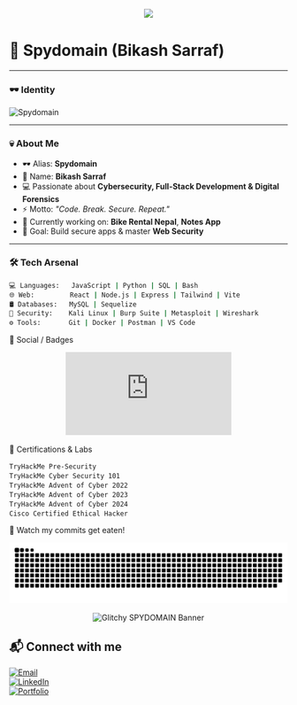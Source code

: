 <p align="center">
  <img src="https://capsule-render.vercel.app/api?type=rect&color=gradient&height=200&section=header&text=SPYDOMAIN&fontSize=60&fontColor=00FF00&animation=fadeIn&fontAlignY=35&desc=Bikash%20Sarraf%20⚡&descAlignY=60&descAlign=50" />
</p>



# 🐉 Spydomain (Bikash Sarraf)

---

### 🕶️ Identity
![Spydomain](https://readme-typing-svg.herokuapp.com?font=Fira+Code&weight=700&size=30&duration=2500&pause=500&color=FF00FF&center=true&vCenter=true&width=600&lines=SPYDOMAIN;Bikash+Sarraf;>_Code+Breaker;>_Bug+Bounty+Hunter;>_Pentester;>_Secure+Coder)

---

### 💀 About Me
- 🕶️ Alias: **Spydomain**
- 👤 Name: **Bikash Sarraf**
- 💻 Passionate about **Cybersecurity, Full-Stack Development & Digital Forensics**
- ⚡ Motto: *"Code. Break. Secure. Repeat."*
- 🌱 Currently working on: **Bike Rental Nepal**, **Notes App**
- 🎯 Goal: Build secure apps & master **Web Security**

---

### 🛠️ Tech Arsenal
```bash
💻 Languages:   JavaScript | Python | SQL | Bash
🌐 Web:         React | Node.js | Express | Tailwind | Vite
🛢️ Databases:   MySQL | Sequelize
🔐 Security:    Kali Linux | Burp Suite | Metasploit | Wireshark
⚙️ Tools:       Git | Docker | Postman | VS Code
```
🔗 Social / Badges
<p align="center">
<iframe src="https://tryhackme.com/api/v2/badges/public-profile?userPublicId=3289980" style='border:none;' alt="https://tryhackme.com/p/bikashsarraf"></iframe>
</p>

📄 Certifications & Labs
```bash
TryHackMe Pre-Security
TryHackMe Cyber Security 101
TryHackMe Advent of Cyber 2022
TryHackMe Advent of Cyber 2023
TryHackMe Advent of Cyber 2024
Cisco Certified Ethical Hacker
```


🐍 Watch my commits get eaten!
<p align="center">
  <img src="https://raw.githubusercontent.com/Platane/snk/output/github-contribution-grid-snake.svg" alt="Snake animation as background" width="1000"/>
</p>

<p align="center">
  <img src="https://raw.githubusercontent.com/kyechan99/capsule-render/master/demo/Marquee.gif" alt="Glitchy SPYDOMAIN Banner" width="800"/>
</p>


## 📬 Connect with me  

[![Email](https://img.shields.io/badge/Email-D14836?style=for-the-badge&logo=gmail&logoColor=white)](mailto:bikashsarraf83@gmail.com)  
[![LinkedIn](https://img.shields.io/badge/LinkedIn-0077B5?style=for-the-badge&logo=linkedin&logoColor=white)](https://www.linkedin.com/in/bikash-sarraf-683787320/)  
[![Portfolio](https://img.shields.io/badge/Portfolio-000000?style=for-the-badge&logo=vercel&logoColor=white)](https://www.bikashkumarsarraf.com.np)  

